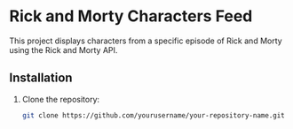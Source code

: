 # Rick and Morty Characters Feed

This project displays characters from a specific episode of Rick and Morty using the Rick and Morty API.

## Installation
1. Clone the repository:
   ```bash
   git clone https://github.com/yourusername/your-repository-name.git
